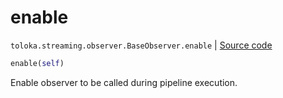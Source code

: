 # enable
`toloka.streaming.observer.BaseObserver.enable` | [Source code](https://github.com/Toloka/toloka-kit/blob/v1.1.0.post1/src/streaming/observer.py#L51)

```python
enable(self)
```

Enable observer to be called during pipeline execution.

